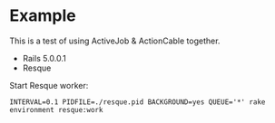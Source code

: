# Example

This is a test of using ActiveJob & ActionCable together.

- Rails 5.0.0.1
- Resque

Start Resque worker:

```
INTERVAL=0.1 PIDFILE=./resque.pid BACKGROUND=yes QUEUE='*' rake environment resque:work
```
